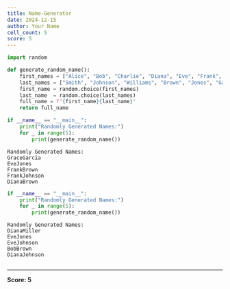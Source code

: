 ```yaml
---
title: Name-Generator
date: 2024-12-15
author: Your Name
cell_count: 5
score: 5
---
```


```python
import random
```


```python
def generate_random_name():
    first_names = ["Alice", "Bob", "Charlie", "Diana", "Eve", "Frank", "Grace", "Hank"]
    last_names = ["Smith", "Johnson", "Williams", "Brown", "Jones", "Garcia", "Miller", "Davis"]
    first_name = random.choice(first_names)
    last_name  = random.choice(last_names)
    full_name = f"{first_name}{last_name}"
    return full_name
```


```python
if __name__ == "__main__":
    print("Randomly Generated Names:")
    for _ in range(5):
        print(generate_random_name())
```

    Randomly Generated Names:
    GraceGarcia
    EveJones
    FrankBrown
    FrankJohnson
    DianaBrown



```python
if __name__ == "__main__":
    print("Randomly Generated Names:")
    for _ in range(5):
        print(generate_random_name())
```

    Randomly Generated Names:
    DianaMiller
    EveJones
    EveJohnson
    BobBrown
    DianaJohnson



```python

```


---
**Score: 5**
